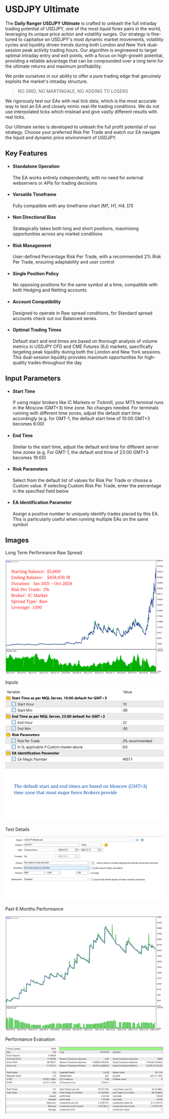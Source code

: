 # USDJPY Ultimate

The **Daily Ranger USDJPY Ultimate** is crafted to unleash the full intraday trading potential of USDJPY, one of the most liquid forex pairs in the world, leveraging its unique price action and volatility surges. Our strategy is fine-tuned to capitalise on USDJPY's most dynamic market movements, volatility cycles and liquidity driven trends during both London and New York dual-session peak activity trading hours. Our algorithm is engineered to target optimal intraday entry and exit points, with a focus on high-growth potential, providing a reliable advantage that can be compounded over a long term for the ultimate returns and maximum profitability.

We pride ourselves in our ability to offer a pure trading edge that genuinely exploits the market's intraday structure.

> NO GRID, NO MARTINGALE, NO ADDING TO LOSERS

We rigorously test our EAs with real tick data, which is the most accurate way to test an EA and closely mimic real-life trading conditions. We do not use interpolated ticks which mislead and give vastly different results with real ticks.

Our Ultimate series is developed to unleash the full profit potential of our strategy. Choose your preferred Risk Per Trade and watch our EA navigate the liquid and dynamic price environment of USDJPY.

## Key Features

- ####    Standalone Operation

    The EA works entirely independently, with no need for external webservers or APIs for trading decisions

- ####    Versatile Timeframe

    Fully compatible with any timeframe chart (M1, H1, H4, D1)

- ####    Non Directional Bias

    Strategically takes both long and short positions, maximising opportunities across any market conditions

- ####    Risk Management

    User-defined Percentage Risk Per Trade, with a recommended 2% Risk Per Trade, ensuring adaptability and user control

- ####    Single Position Policy

    No opposing positions for the same symbol at a time, compatible with both Hedging and Netting accounts

- ####    Account Compatibility

    Designed to operate in Raw spread conditions, for Standard spread accounts check out our Balanced series.

- ####    Optimal Trading Times

    Default start and end times are based on thorough analysis of volume metrics in USDJPY CFD and CME Futures (6J) markets, specifically targeting peak liquidity during both the London and New York sessions. This dual-session liquidity provides maximum opportunities for high-quality trades throughout the day


## Input Parameters

- ####    Start Time

    If using major brokers like IC Markets or Tickmill, your MT5 terminal runs in the Moscow (GMT+3) time zone. No changes needed. For terminals running with different time zones, adjust the default start time accordingly (e.g. for GMT-1, the default start time of 10:00 GMT+3 becomes 6:00)

- ####    End Time

    Similar to the start time, adjust the default end time for different server time zones (e.g. For GMT-1, the default end time of 23:00 GMT+3 becomes 19:00) 

- ####    Risk Parameters

    Select from the default list of values for Risk Per Trade or choose a Custom value. If selecting Custom Risk Per Trade, enter the percentage in the specified field below

- ####    EA Identification Parameter

    Assign a positive number to uniquely identify trades placed by this EA. This is particularly useful when running multiple EAs on the same symbol

## Images
Long Term Performance Raw Spread

![Long Term Performance Raw Spread](UJU_ic.png)

Inputs

![Inputs](UJU_inp.png) 

Test Details

![Test Details](UJU_dts.png)

Past 6 Months Performance

![Past 6 Months Performance](UJU_s.png)

Performance Evaluation

![Performance Evaluation](UJU_bk.png)

